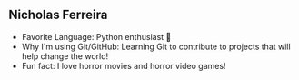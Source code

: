 ## Nicholas Ferreira
- Favorite Language: Python enthusiast 🐍
- Why I'm using Git/GitHub: Learning Git to contribute to projects that will help change the world!
- Fun fact: I love horror movies and horror video games!


